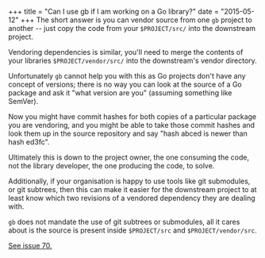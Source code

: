 +++
title = "Can I use gb if I am working on a Go library?"
date = "2015-05-12"
+++
The short answer is you can vendor source from one `gb` project to another -- just copy the code from your `$PROJECT/src/` into the downstream project.

Vendoring dependencies is similar, you'll need to merge the contents of your libraries `$PROJECT/vendor/src/` into the downstream's vendor directory.

Unfortunately `gb` cannot help you with this as Go projects don't have any concept of versions; there is no way you can look at the source of a Go package and ask it "what version are you" (assuming something like SemVer).

Now you might have commit hashes for both copies of a particular package you are vendoring, and you might be able to take those commit hashes and look them up in the source repository and say "hash abced is newer than hash ed3fc".

Ultimately this is down to the project owner, the one consuming the code, not the library developer, the one producing the code, to solve.

Additionally, if your organisation is happy to use tools like git submodules, or git subtrees, then this can make it easier for the downstream project to at least know which two revisions of a vendored dependency they are dealing with.

`gb` does not mandate the use of git subtrees or submodules, all it cares about is the source is present inside `$PROJECT/src` and `$PROJECT/vendor/src`.

[See issue 70.](https://github.com/constabulary/gb/issues/70)
